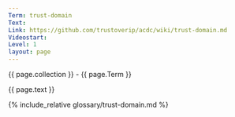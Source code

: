 ```yaml
---
Term: trust-domain
Text: 
Link: https://github.com/trustoverip/acdc/wiki/trust-domain.md
Videostart: 
Level: 1
layout: page
---
```


{{ page.collection }} - {{ page.Term }}

   {{ page.text }}

{% include_relative glossary/trust-domain.md %}
